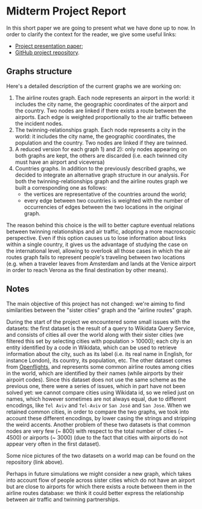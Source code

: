 # Midterm Project Report
In this short paper we are going to present what we have done up to now.
In order to clarify the context for the reader, we give some useful links:

 -  [Project presentation paper](https://github.com/albertoursino/GraphsComparison/blob/main/README.md);
 - [GitHub project repository](https://github.com/albertoursino/GraphsComparison).

## Graphs structure

Here's a detailed description of the current graphs we are working on:
1) The airline routes graph. Each node represents an airport in the world: it includes the city name, the geographic coordinates of the airport and the country. Two nodes are linked if there exists a route between the airports. Each edge is weighted proportionally to the air traffic between the incident nodes.
2) The twinning-relationships graph. Each node represents a city in the world: it includes the city name, the geographic coordinates, the population and the country. Two nodes are linked if they are twinned.
3) A reduced version for each graph 1) and 2): only nodes appearing on both graphs are kept, the others are discarded (i.e. each twinned city must have an airport and viceversa)
4) Countries graphs. In addition to the previously described graphs, we decided to integrate an alternative graph structure in our analysis. For both the twinning-relationships graph and the airline routes graph we built a corresponding one as follows:
   - the vertices are representative of the countries around the world;
   - every edge between two countries is weighted with the number of occurrencies of edges between the two locations in the original graph.

The reason behind this choice is the will to better capture eventual relations between twinning relationships and air traffic, adopting a more macroscopic perspective. Even if this option causes us to lose information about links within a single country, it gives us the advantage of studying the case on the international level, allowing to overlook all those cases in which the air routes graph fails to represent people's traveling between two locations (e.g. when a traveler leaves from Amsterdam and lands at the Venice airport in order to reach Verona as the final destination by other means).

## Notes
The main objective of this project has not changed: we're aiming to find similarities between the "sister cities" graph and the "airline routes" graph.

During the start of the project we encountered some small issues with the datasets: 
the first dataset is the result of a query to Wikidata Query Service, and consists of cities all over the world along with their sister cities (we filtered this set by selecting cities with population > 10000); each city is an entity identified by a code in Wikidata, which can be used to retrieve information about the city, such as its label (i.e. its real name in English, for instance London), its country, its population, etc. The other dataset comes from [Openflights](https://github.com/jpatokal/openflights), and represents some common airline routes among cities in the world, which are identified by their names (while airports by their airpoirt codes). Since this dataset does not use the same scheme as the previous one, there were a series of issues, which in part have not been solved yet: we cannot compare cities using Wikidata id, so we relied just on names, which however sometimes are not always equal, due to different encodings, like `Tel Aviv` and `Tel-Aviv` or `San José` and `San Jose`. When we retained common cities, in order to compare the two graphs, we took into account these different encodings, by lower casing the strings and stripping the weird accents. Another problem of these two datasets is that common nodes are very few (~ 800) with respect to the total number of cities (~ 4500) or airports (~ 3000) (due to the fact that cities with airports do not appear very often in the first dataset). 

Some nice pictures of the two datasets on a world map can be found on the repository (link above).

Perhaps in future simulations we might consider a new graph, which takes into account flow of people across sister cities which do not have an airport but are close to airports for which there exists a route between them in the airline routes database: we think it could better express the relationship between air traffic and twinning partnerships.
<!--stackedit_data:
eyJoaXN0b3J5IjpbLTY4MTkzNjA3NSwtMTM2OTc2MzUzNCwxMD
E5NTc0NTA5LC05OTYwMzAxMDYsMjEwMjY3NDc5NCwtMjA3MDQ3
NDMyNCwxNTE4MTAxNzc0LC0xNzQ1MjU4OTUzLDE2NjU2NjI2MD
RdfQ==
-->